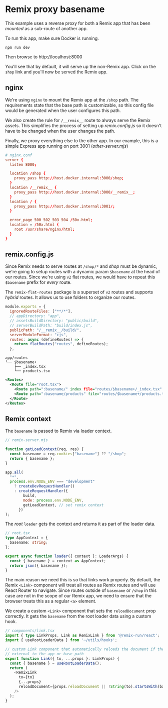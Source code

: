 # Remix proxy basename

This example uses a reverse proxy for both a Remix app that has been *mounted* as a sub-route of another app.

To run this app, make sure Docker is running.
```shell
npm run dev
```
Then browse to http://localhost:8000

You'll see that by default, it will serve up the non-Remix app. Click on the `shop` link and you'll now be served the Remix app.

## nginx
We're using `nginx` to mount the Remix app at the `/shop` path. The requirements state that the base path is customizable, so
this config file would be generated when the user configures this path.

We also create the rule for `/__remix__` route to always serve the Remix assets. This
simplifies the process of setting up *remix.config.js* so it doesn't have to be changed
when the user changes the path.

Finally, we proxy everything else to the other app. In our example, this is a simple
Express app running on port 3001 (*other-server.mjs*)


```conf
# nginx.conf
server {
  listen 8000;

  location /shop {
    proxy_pass http://host.docker.internal:3000/shop;
  }
  location /__remix__ {
    proxy_pass http://host.docker.internal:3000/__remix__;
  }
  location / {
    proxy_pass http://host.docker.internal:3001/;
  }

  error_page 500 502 503 504 /50x.html;
  location = /50x.html {
    root /usr/share/nginx/html;
  }
}
```
## remix.config.js

Since Remix needs to serve routes at `/shop/*` and *shop* must be dynamic, we're going to setup routes with a dynamic param `$basename` at the head of our routes. Since we're using `v2` flat routes, we would have to repeat this `$basename` prefix for *every* route.

The `remix-flat-routes` package is a superset of `v2` routes and supports *hybrid* routes. It allows us to use folders to organize our routes.

```js
module.exports = {
  ignoredRouteFiles: ["**/*"],
  // appDirectory: "app",
  // assetsBuildDirectory: "public/build",
  // serverBuildPath: "build/index.js",
  publicPath: "/__remix__/build/",
  serverModuleFormat: "cjs",
  routes: async (defineRoutes) => {
    return flatRoutes("routes", defineRoutes);
  },

```
```
app/routes
└── $basename+
    ├── _index.tsx
    └── products.tsx
```
```xml
<Routes>
  <Route file="root.tsx">
    <Route path=":basename/" index file="routes/$basename+/_index.tsx" />
    <Route path=":basename/products" file="routes/$basename+/products.tsx" />
  </Route>
</Routes>
```

## Remix context
The `basename` is passed to Remix via loader context.
```js
// remix-server.mjs

function getLoadContext(req, res) {
  const basename = req.cookies["basename"] ?? "/shop";
  return { basename };
}

app.all(
  "*",
  process.env.NODE_ENV === "development"
    ? createDevRequestHandler()
    : createRequestHandler({
        build,
        mode: process.env.NODE_ENV,
        getLoadContext, // set remix context
      })
);
```
The *root* `loader` gets the context and returns it as part of the loader data.
```ts
// root.tsx
type AppContext = {
  basename: string;
};

export async function loader({ context }: LoaderArgs) {
  const { basename } = context as AppContext;
  return json({ basename });
}
```
The main reason we need this is so that links work properly. By default, the Remix `<Link>` component will treat all routes as Remix routes and will use React Router to navigate. Since routes outside of `basename` or `/shop` in this case are not in the scope of our Remix app, we need to ensure that the browser treats this as a regular `<a>` element.

We create a custom `<Link>` component that sets the `reloadDocument` prop correctly. It gets the `basename` from the root loader data using a custom hook.
```ts
// components/link.tsx
import { type LinkProps, Link as RemixLink } from '@remix-run/react';
import { useRootLoaderData } from '~/utils/hooks';

// custom Link component that automatically reloads the document if the link is
// external to the app or base path
export function Link({ to, ...props }: LinkProps) {
  const { basename } = useRootLoaderData();
  return (
    <RemixLink
      to={to}
      {...props}
      reloadDocument={props.reloadDocument || !String(to).startsWith(basename)}
    />
  );
}
```
